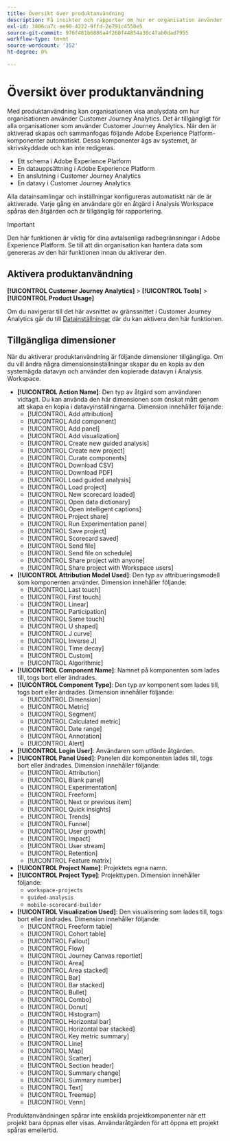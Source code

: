 ```yaml
---
title: Översikt över produktanvändning
description: Få insikter och rapporter om hur er organisation använder Customer Journey Analytics.
exl-id: 3806ca7c-ee90-4222-9ffd-2e791c4550e5
source-git-commit: 976f481b6886a4f260f44854a30c47ab0dad7955
workflow-type: tm+mt
source-wordcount: '352'
ht-degree: 0%

---
```


# Översikt över produktanvändning

Med produktanvändning kan organisationen visa analysdata om hur organisationen använder Customer Journey Analytics. Det är tillgängligt för alla organisationer som använder Customer Journey Analytics. När den är aktiverad skapas och sammanfogas följande Adobe Experience Platform-komponenter automatiskt. Dessa komponenter ägs av systemet, är skrivskyddade och kan inte redigeras.

* Ett schema i Adobe Experience Platform
* En datauppsättning i Adobe Experience Platform
* En anslutning i Customer Journey Analytics
* En datavy i Customer Journey Analytics

Alla datainsamlingar och inställningar konfigureras automatiskt när de är aktiverade. Varje gång en användare gör en åtgärd i Analysis Workspace spåras den åtgärden och är tillgänglig för rapportering.

>[!IMPORTANT]
>
>Den här funktionen är viktig för dina avtalsenliga radbegränsningar i Adobe Experience Platform. Se till att din organisation kan hantera data som genereras av den här funktionen innan du aktiverar den.

## Aktivera produktanvändning

**[!UICONTROL Customer Journey Analytics]** > **[!UICONTROL Tools]** > **[!UICONTROL Product Usage]**

Om du navigerar till det här avsnittet av gränssnittet i Customer Journey Analytics går du till [Datainställningar](data-settings.md) där du kan aktivera den här funktionen.

## Tillgängliga dimensioner

När du aktiverar produktanvändning är följande dimensioner tillgängliga. Om du vill ändra några dimensionsinställningar skapar du en kopia av den systemägda datavyn och använder den kopierade datavyn i Analysis Workspace.

* **[!UICONTROL Action Name]**: Den typ av åtgärd som användaren vidtagit. Du kan använda den här dimensionen som önskat mått genom att skapa en kopia i datavyinställningarna. Dimension innehåller följande:
   * [!UICONTROL Add attribution]
   * [!UICONTROL Add component]
   * [!UICONTROL Add panel]
   * [!UICONTROL Add visualization]
   * [!UICONTROL Create new guided analysis]
   * [!UICONTROL Create new project]
   * [!UICONTROL Curate components]
   * [!UICONTROL Download CSV]
   * [!UICONTROL Download PDF]
   * [!UICONTROL Load guided analysis]
   * [!UICONTROL Load project]
   * [!UICONTROL New scorecard loaded]
   * [!UICONTROL Open data dictionary]
   * [!UICONTROL Open intelligent captions]
   * [!UICONTROL Project share]
   * [!UICONTROL Run Experimentation panel]
   * [!UICONTROL Save project]
   * [!UICONTROL Scorecard saved]
   * [!UICONTROL Send file]
   * [!UICONTROL Send file on schedule]
   * [!UICONTROL Share project with anyone]
   * [!UICONTROL Share project with Workspace users]
* **[!UICONTROL Attribution Model Used]**: Den typ av attribueringsmodell som komponenten använder. Dimension innehåller följande:
   * [!UICONTROL Last touch]
   * [!UICONTROL First touch]
   * [!UICONTROL Linear]
   * [!UICONTROL Participation]
   * [!UICONTROL Same touch]
   * [!UICONTROL U shaped]
   * [!UICONTROL J curve]
   * [!UICONTROL Inverse J]
   * [!UICONTROL Time decay]
   * [!UICONTROL Custom]
   * [!UICONTROL Algorithmic]
* **[!UICONTROL Component Name]**: Namnet på komponenten som lades till, togs bort eller ändrades.
* **[!UICONTROL Component Type]**: Den typ av komponent som lades till, togs bort eller ändrades. Dimension innehåller följande:
   * [!UICONTROL Dimension]
   * [!UICONTROL Metric]
   * [!UICONTROL Segment]
   * [!UICONTROL Calculated metric]
   * [!UICONTROL Date range]
   * [!UICONTROL Annotation]
   * [!UICONTROL Alert]
* **[!UICONTROL Login User]**: Användaren som utförde åtgärden.
* **[!UICONTROL Panel Used]**: Panelen där komponenten lades till, togs bort eller ändrades. Dimension innehåller följande:
   * [!UICONTROL Attribution]
   * [!UICONTROL Blank panel]
   * [!UICONTROL Experimentation]
   * [!UICONTROL Freeform]
   * [!UICONTROL Next or previous item]
   * [!UICONTROL Quick insights]
   * [!UICONTROL Trends]
   * [!UICONTROL Funnel]
   * [!UICONTROL User growth]
   * [!UICONTROL Impact]
   * [!UICONTROL User stream]
   * [!UICONTROL Retention]
   * [!UICONTROL Feature matrix]
* **[!UICONTROL Project Name]**: Projektets egna namn.
* **[!UICONTROL Project Type]**: Projekttypen. Dimension innehåller följande:
   * `workspace-projects`
   * `guided-analysis`
   * `mobile-scorecard-builder`
* **[!UICONTROL Visualization Used]**: Den visualisering som lades till, togs bort eller ändrades. Dimension innehåller följande:
   * [!UICONTROL Freeform table]
   * [!UICONTROL Cohort table]
   * [!UICONTROL Fallout]
   * [!UICONTROL Flow]
   * [!UICONTROL Journey Canvas reportlet]
   * [!UICONTROL Area]
   * [!UICONTROL Area stacked]
   * [!UICONTROL Bar]
   * [!UICONTROL Bar stacked]
   * [!UICONTROL Bullet]
   * [!UICONTROL Combo]
   * [!UICONTROL Donut]
   * [!UICONTROL Histogram]
   * [!UICONTROL Horizontal bar]
   * [!UICONTROL Horizontal bar stacked]
   * [!UICONTROL Key metric summary]
   * [!UICONTROL Line]
   * [!UICONTROL Map]
   * [!UICONTROL Scatter]
   * [!UICONTROL Section header]
   * [!UICONTROL Summary change]
   * [!UICONTROL Summary number]
   * [!UICONTROL Text]
   * [!UICONTROL Treemap]
   * [!UICONTROL Venn]

Produktanvändningen spårar inte enskilda projektkomponenter när ett projekt bara öppnas eller visas. Användaråtgärden för att öppna ett projekt spåras emellertid.
